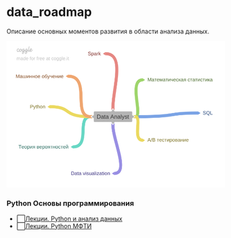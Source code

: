 # data_roadmap

Описание основных моментов развития в области анализа данных.

![Направления развития](https://github.com/annabali/data_roadmap/raw/main/Data_Analyst.png)

### Python Основы программирования

* :white_large_square:[Лекции. Python и анализ данных](https://teach-in.ru/course/python-programming-and-data-analysis-basics "Лекции Python")
* :white_large_square:[Лекции. Python МФТИ](http://judge.mipt.ru/mipt_cs_on_python3/ "Лекции МФТИ") 
